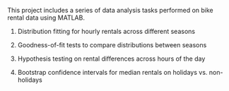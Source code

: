 This project includes a series of data analysis tasks performed on bike rental data using MATLAB.

1. Distribution fitting for hourly rentals across different seasons

2. Goodness-of-fit tests to compare distributions between seasons

3. Hypothesis testing on rental differences across hours of the day

4. Bootstrap confidence intervals for median rentals on holidays vs. non-holidays
